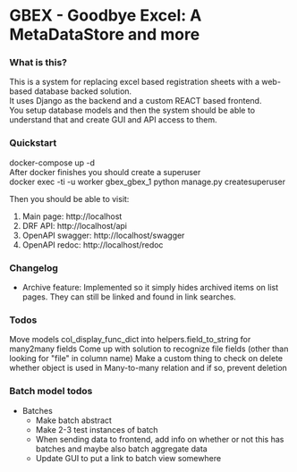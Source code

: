 # GBEX - Goodbye Excel: A MetaDataStore and more

### What is this?
This is a system for replacing excel based registration sheets with a web-based database backed solution.  
It uses Django as the backend and a custom REACT based frontend.   
You setup database models and then the system should be able to understand that and create GUI and API access to them.

### Quickstart
docker-compose up -d  
After docker finishes you should create a superuser  
docker exec -ti -u worker gbex_gbex_1 python manage.py createsuperuser  
  
Then you should be able to visit:
   1) Main page: http://localhost
   2) DRF API: http://localhost/api
   3) OpenAPI swagger: http://localhost/swagger
   4) OpenAPI redoc: http://localhost/redoc


### Changelog
* Archive feature: Implemented so it simply hides archived items on list pages. They can still be linked and found in link searches.

### Todos
Move models col_display_func_dict into helpers.field_to_string for many2many fields
Come up with solution to recognize file fields (other than looking for "file" in column name)
Make a custom thing to check on delete whether object is used in Many-to-many relation and if so, prevent deletion


### Batch model todos
* Batches
  * Make batch abstract
  * Make 2-3 test instances of batch
  * When sending data to frontend, add info on whether or not this has batches and maybe also batch aggregate data
  * Update GUI to put a link to batch view somewhere
